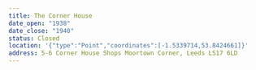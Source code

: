 ```yaml
---
title: The Corner House
date_open: "1938"
date_close: "1940"
status: Closed
location: '{"type":"Point","coordinates":[-1.5339714,53.8424661]}'
address: 5-6 Corner House Shops Moortown Corner, Leeds LS17 6LD
---
```

